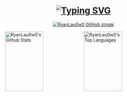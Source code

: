 

<!--
**RyanLau0w0/RyanLau0w0** is a ✨ _special_ ✨ repository because its `README.md` (this file) appears on your GitHub profile.

Here are some ideas to get you started:

- 🔭 I’m currently working on ...
- 🌱 I’m currently learning ...
- 👯 I’m looking to collaborate on ...
- 🤔 I’m looking for help with ...
- 💬 Ask me about ...
- 📫 How to reach me: ...
- 😄 Pronouns: ...
- ⚡ Fun fact: ...
-->
<h1 align="center"> 
  <a href="https://git.io/typing-svg"><img src="https://readme-typing-svg.demolab.com?font=Fira+Code&pause=1000&color=F7A020&center=true&random=false&width=435&lines=%22Hello+Fellow+Stranger%22;%22My+name+is+Ryan+Lau%22;%22I+have+no+socials+currently%22;%22sorry+%3A%5B%22" alt="Typing SVG" /></a>
</h1>

<p align="center">
  <a href="https://github.com/RyanLau0w0">
    <img src="https://github-readme-streak-stats.herokuapp.com/?user=alsiam&theme=radical&border=7F3FBF&background=0D1117" alt="RyanLau0w0 GitHub streak"/>
  </a>
</p>
    <a href="https://github.com/RyanLau0w0"><img alt="RyanLau0w0's Github Stats" src="https://denvercoder1-github-readme-stats.vercel.app/api?username=RyanLau0w0&show_icons=true&count_private=true&theme=react&border_color=7F3FBF&bg_color=0D1117&title_color=F85D7F&icon_color=F8D866" height="192px" width="49.5%"/></a>
  <a href="https://github.com/RyanLau0w0"><img alt="RyanLau0w0's Top Languages" src="https://denvercoder1-github-readme-stats.vercel.app/api/top-langs/?username=RyanLau0w0&langs_count=8&layout=compact&theme=react&border_color=7F3FBF&bg_color=0D1117&title_color=F85D7F&icon_color=F8D866" height="192px" width="49.5%"/></a>
  <br/>
</a>
